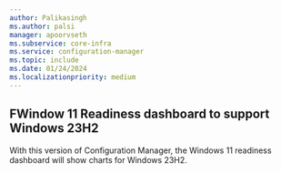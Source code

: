 ```yaml
---
author: Palikasingh
ms.author: palsi
manager: apoorvseth
ms.subservice: core-infra
ms.service: configuration-manager
ms.topic: include
ms.date: 01/24/2024
ms.localizationpriority: medium
---
```


## <a name="bkmk_win23H2"></a> FWindow 11 Readiness dashboard to support Windows 23H2

<!--24475159-->
With this version of Configuration Manager, the Windows 11 readiness dashboard will show charts for Windows 23H2. 
